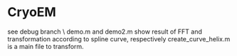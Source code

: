# CryoEM
see debug branch \\
demo.m and demo2.m show result of FFT and transformation according to spline curve, respectively 
create_curve_helix.m is a main file to transform. 
